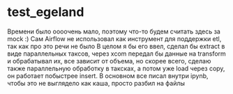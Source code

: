 # test_egeland


Времени было оооочень мало, поэтому что-то будем считать здесь за mock :)
Сам Airflow не использовал как инструмент для поддержки etl, так как про это речи не было
В целом я бы его ввел, сделал бы extract в виде параллельных таксов, через xcom передал бы данные 
на transform и обрабатывал их, все зависит от объема, но скорее всего, сделаю также параллельную
обработку в таксках, а потом уже load через copy, он работает побыстрее insert.
В основном все писал внутри ipynb, чтобы это не выглядело как каша, просто разбил на файлы